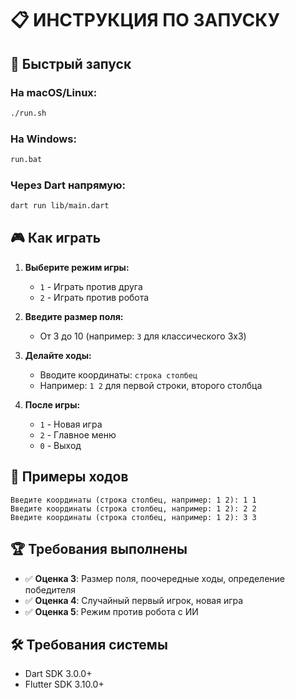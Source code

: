 # 📋 ИНСТРУКЦИЯ ПО ЗАПУСКУ

## 🚀 Быстрый запуск

### На macOS/Linux:
```bash
./run.sh
```

### На Windows:
```cmd
run.bat
```

### Через Dart напрямую:
```bash
dart run lib/main.dart
```

## 🎮 Как играть

1. **Выберите режим игры:**
   - `1` - Играть против друга
   - `2` - Играть против робота

2. **Введите размер поля:**
   - От 3 до 10 (например: `3` для классического 3x3)

3. **Делайте ходы:**
   - Вводите координаты: `строка столбец`
   - Например: `1 2` для первой строки, второго столбца

4. **После игры:**
   - `1` - Новая игра
   - `2` - Главное меню
   - `0` - Выход

## 🎯 Примеры ходов

```
Введите координаты (строка столбец, например: 1 2): 1 1
Введите координаты (строка столбец, например: 1 2): 2 2
Введите координаты (строка столбец, например: 1 2): 3 3
```

## 🏆 Требования выполнены

- ✅ **Оценка 3**: Размер поля, поочередные ходы, определение победителя
- ✅ **Оценка 4**: Случайный первый игрок, новая игра
- ✅ **Оценка 5**: Режим против робота с ИИ

## 🛠️ Требования системы

- Dart SDK 3.0.0+
- Flutter SDK 3.10.0+

